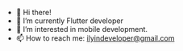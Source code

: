 - 👋 Hi there!
- 🌱 I’m currently Flutter developer
- 👀 I’m interested in mobile development.
- 📫 How to reach me: ilyindeveloper@gmail.com

<!---
ilyin0/ilyin0 is a ✨ special ✨ repository because its `README.md` (this file) appears on your GitHub profile.
You can click the Preview link to take a look at your changes.
--->
